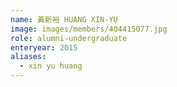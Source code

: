 ```yaml
---
name: 黃新裕 HUANG XIN-YU 
image: images/members/404415077.jpg 
role: alumni-undergraduate
enteryear: 2015
aliases:
  - xin yu huang
---
```

